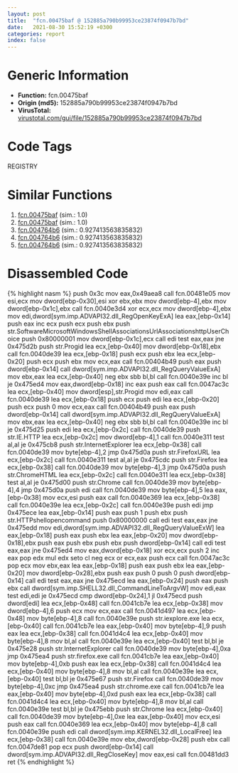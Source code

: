 ```yaml
---
layout: post
title:  "fcn.00475baf @ 152885a790b99953ce23874f0947b7bd"
date:   2021-08-30 15:52:19 +0300
categories: report
index: false
---
```


# Generic Information
- **Function:** fcn.00475baf
- **Origin (md5):** 152885a790b99953ce23874f0947b7bd
- **VirusTotal:** [virustotal.com/gui/file/152885a790b99953ce23874f0947b7bd][virustotal_ref]

# Code Tags
<span class="tag" id="REGISTRY">REGISTRY</span>


# Similar Functions

1. [fcn.00475baf][similar_1_ref] (sim.: 1.0)
2. [fcn.00475baf][similar_2_ref] (sim.: 1.0)
3. [fcn.004764b6][similar_3_ref] (sim.: 0.927413563835832)
4. [fcn.004764b6][similar_4_ref] (sim.: 0.927413563835832)
5. [fcn.004764b6][similar_5_ref] (sim.: 0.927413563835832)


# Disassembled Code

{% highlight nasm %}
push 0x3c
mov eax,0x49aea8
call fcn.00481e05
mov esi,ecx
mov dword[ebp-0x30],esi
xor ebx,ebx
mov dword[ebp-4],ebx
mov dword[ebp-0x1c],ebx
call fcn.0040e3d4
xor ecx,ecx
mov dword[ebp-4],ebx
mov edi,dword[sym.imp.ADVAPI32.dll_RegOpenKeyExA]
lea eax,[ebp-0x14]
push eax
inc ecx
push ecx
push ebx
push str.SoftwareMicrosoftWindowsShellAssociationsUrlAssociationshttpUserChoice
push 0x80000001
mov dword[ebp-0x1c],ecx
call edi
test eax,eax
jne 0x475d2b
push str.Progid
lea ecx,[ebp-0x40]
mov dword[ebp-0x18],ebx
call fcn.0040de39
lea ecx,[ebp-0x18]
push ecx
push ebx
lea ecx,[ebp-0x20]
push ecx
push ebx
mov ecx,eax
call fcn.00404b49
push eax
push dword[ebp-0x14]
call dword[sym.imp.ADVAPI32.dll_RegQueryValueExA]
mov ebx,eax
lea ecx,[ebp-0x40]
neg ebx
sbb bl,bl
call fcn.0040e39e
inc bl
je 0x475ed4
mov eax,dword[ebp-0x18]
inc eax
push eax
call fcn.0047ac3c
lea ecx,[ebp-0x40]
mov dword[esp],str.Progid
mov edi,eax
call fcn.0040de39
lea ecx,[ebp-0x18]
push ecx
push edi
lea ecx,[ebp-0x20]
push ecx
push 0
mov ecx,eax
call fcn.00404b49
push eax
push dword[ebp-0x14]
call dword[sym.imp.ADVAPI32.dll_RegQueryValueExA]
mov ebx,eax
lea ecx,[ebp-0x40]
neg ebx
sbb bl,bl
call fcn.0040e39e
inc bl
je 0x475d25
push edi
lea ecx,[ebp-0x2c]
call fcn.0040de39
push str.IE.HTTP
lea ecx,[ebp-0x2c]
mov dword[ebp-4],1
call fcn.0040e311
test al,al
je 0x475cb8
push str.InternetExplorer
lea ecx,[ebp-0x38]
call fcn.0040de39
mov byte[ebp-4],2
jmp 0x475d0a
push str.FirefoxURL
lea ecx,[ebp-0x2c]
call fcn.0040e311
test al,al
je 0x475cdc
push str.Firefox
lea ecx,[ebp-0x38]
call fcn.0040de39
mov byte[ebp-4],3
jmp 0x475d0a
push str.ChromeHTML
lea ecx,[ebp-0x2c]
call fcn.0040e311
lea ecx,[ebp-0x38]
test al,al
je 0x475d00
push str.Chrome
call fcn.0040de39
mov byte[ebp-4],4
jmp 0x475d0a
push edi
call fcn.0040de39
mov byte[ebp-4],5
lea eax,[ebp-0x38]
mov ecx,esi
push eax
call fcn.0040e369
lea ecx,[ebp-0x38]
call fcn.0040e39e
lea ecx,[ebp-0x2c]
call fcn.0040e39e
push edi
jmp 0x475ece
lea eax,[ebp-0x14]
push eax
push 1
push ebx
push str.HTTPshellopencommand
push 0x80000000
call edi
test eax,eax
jne 0x475edd
mov edi,dword[sym.imp.ADVAPI32.dll_RegQueryValueExW]
lea eax,[ebp-0x18]
push eax
push ebx
lea eax,[ebp-0x20]
mov dword[ebp-0x18],ebx
push eax
push ebx
push ebx
push dword[ebp-0x14]
call edi
test eax,eax
jne 0x475ed4
mov eax,dword[ebp-0x18]
xor ecx,ecx
push 2
inc eax
pop edx
mul edx
seto cl
neg ecx
or ecx,eax
push ecx
call fcn.0047ac3c
pop ecx
mov ebx,eax
lea eax,[ebp-0x18]
push eax
push ebx
lea eax,[ebp-0x20]
mov dword[ebp-0x28],ebx
push eax
push 0
push 0
push dword[ebp-0x14]
call edi
test eax,eax
jne 0x475ecd
lea eax,[ebp-0x24]
push eax
push ebx
call dword[sym.imp.SHELL32.dll_CommandLineToArgvW]
mov edi,eax
test edi,edi
je 0x475ecd
cmp dword[ebp-0x24],1
jl 0x475ecd
push dword[edi]
lea ecx,[ebp-0x48]
call fcn.0041cb7e
lea ecx,[ebp-0x38]
mov dword[ebp-4],6
push ecx
mov ecx,eax
call fcn.0041d497
lea ecx,[ebp-0x48]
mov byte[ebp-4],8
call fcn.0040e39e
push str.iexplore.exe
lea ecx,[ebp-0x40]
call fcn.0041cb7e
lea eax,[ebp-0x40]
mov byte[ebp-4],9
push eax
lea ecx,[ebp-0x38]
call fcn.0041d4c4
lea ecx,[ebp-0x40]
mov byte[ebp-4],8
mov bl,al
call fcn.0040e39e
lea ecx,[ebp-0x40]
test bl,bl
je 0x475e28
push str.InternetExplorer
call fcn.0040de39
mov byte[ebp-4],0xa
jmp 0x475ea4
push str.firefox.exe
call fcn.0041cb7e
lea eax,[ebp-0x40]
mov byte[ebp-4],0xb
push eax
lea ecx,[ebp-0x38]
call fcn.0041d4c4
lea ecx,[ebp-0x40]
mov byte[ebp-4],8
mov bl,al
call fcn.0040e39e
lea ecx,[ebp-0x40]
test bl,bl
je 0x475e67
push str.Firefox
call fcn.0040de39
mov byte[ebp-4],0xc
jmp 0x475ea4
push str.chrome.exe
call fcn.0041cb7e
lea eax,[ebp-0x40]
mov byte[ebp-4],0xd
push eax
lea ecx,[ebp-0x38]
call fcn.0041d4c4
lea ecx,[ebp-0x40]
mov byte[ebp-4],8
mov bl,al
call fcn.0040e39e
test bl,bl
je 0x475ebb
push str.Chrome
lea ecx,[ebp-0x40]
call fcn.0040de39
mov byte[ebp-4],0xe
lea eax,[ebp-0x40]
mov ecx,esi
push eax
call fcn.0040e369
lea ecx,[ebp-0x40]
mov byte[ebp-4],8
call fcn.0040e39e
push edi
call dword[sym.imp.KERNEL32.dll_LocalFree]
lea ecx,[ebp-0x38]
call fcn.0040e39e
mov ebx,dword[ebp-0x28]
push ebx
call fcn.0047de81
pop ecx
push dword[ebp-0x14]
call dword[sym.imp.ADVAPI32.dll_RegCloseKey]
mov eax,esi
call fcn.00481dd3
ret
{% endhighlight %}


[similar_1_ref]: /report/fcn.00475baf@fb9b7d22bc1c143ac66b0575cbdd088d
[similar_2_ref]: /report/fcn.00475baf@912f1d013a0d6151bc7a7cef6da1b2a0
[similar_3_ref]: /report/fcn.004764b6@fb9b7d22bc1c143ac66b0575cbdd088d
[similar_4_ref]: /report/fcn.004764b6@152885a790b99953ce23874f0947b7bd
[similar_5_ref]: /report/fcn.004764b6@912f1d013a0d6151bc7a7cef6da1b2a0
[virustotal_ref]: https://www.virustotal.com/gui/file/152885a790b99953ce23874f0947b7bd